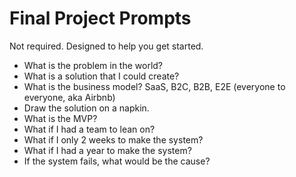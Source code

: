 Final Project Prompts 
====

Not required. Designed to help you get started.

- What is the problem in the world?
- What is a solution that I could create?
- What is the business model? SaaS, B2C, B2B, E2E (everyone to everyone, aka Airbnb)
- Draw the solution on a napkin.
- What is the MVP?
- What if I had a team to lean on?
- What if I only 2 weeks to make the system?
- What if I had a year to make the system?
- If the system fails, what would be the cause?

